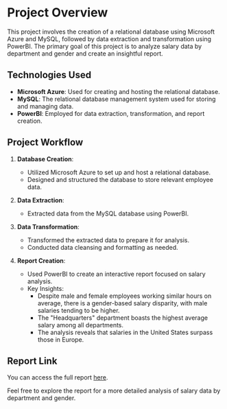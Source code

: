 # Project Overview

This project involves the creation of a relational database using Microsoft Azure and MySQL, followed by data extraction and transformation using PowerBI. The primary goal of this project is to analyze salary data by department and gender and create an insightful report.

## Technologies Used

- **Microsoft Azure**: Used for creating and hosting the relational database.
- **MySQL**: The relational database management system used for storing and managing data.
- **PowerBI**: Employed for data extraction, transformation, and report creation.

## Project Workflow

1. **Database Creation**:

   - Utilized Microsoft Azure to set up and host a relational database.
   - Designed and structured the database to store relevant employee data.

2. **Data Extraction**:

   - Extracted data from the MySQL database using PowerBI.

3. **Data Transformation**:

   - Transformed the extracted data to prepare it for analysis.
   - Conducted data cleansing and formatting as needed.

4. **Report Creation**:
   - Used PowerBI to create an interactive report focused on salary analysis.
   - Key Insights:
     - Despite male and female employees working similar hours on average, there is a gender-based salary disparity, with male salaries tending to be higher.
     - The "Headquarters" department boasts the highest average salary among all departments.
     - The analysis reveals that salaries in the United States surpass those in Europe.

## Report Link

You can access the full report [here](https://jon-torres.github.io/salary-report-powerbi/).

Feel free to explore the report for a more detailed analysis of salary data by department and gender.
